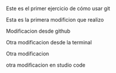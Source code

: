 Este es el primer ejercicio de cómo usar git

Esta es la primera modificion que realizo

Modificacion desde github

Otra modificacion desde la terminal

Otra modificacion

otra modificacion en studio code